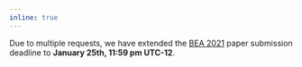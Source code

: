```yaml
---
inline: true
---
```


Due to multiple requests, we have extended the [BEA 2021](/bea/2021) paper submission deadline to **January 25th, 11:59 pm UTC-12**.
